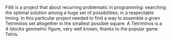 Fillit is a project that about recurring problematic in programming:
searching the optimal solution among a huge set of possibilities, in a respectable timing.
In this particular project needed to find a way to
assemble a given Tetriminos set altogether in the smallest possible square.
A Tetriminos is a 4-blocks geometric figure, very well known, thanks to
the popular game Tetris.
